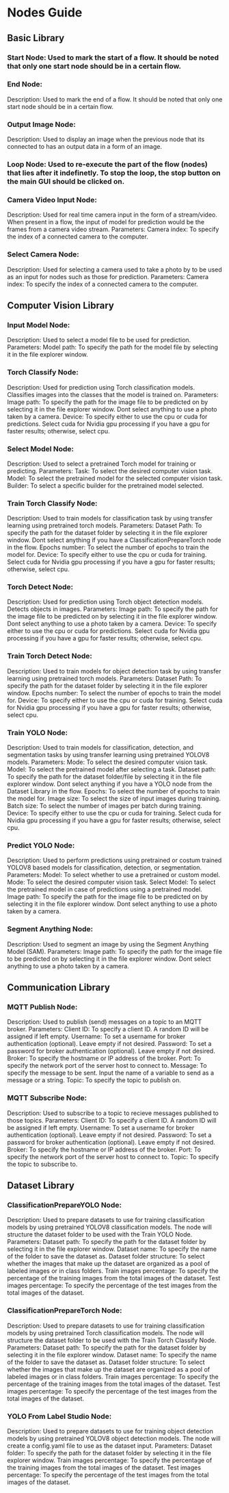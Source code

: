 # Nodes Guide
## Basic Library
### Start Node: Used to mark the start of a flow. It should be noted that only one start node should be in a certain flow.

### End Node: 
Description:
Used to mark the end of a flow. It should be noted that only one start node should be in a certain flow.

### Output Image Node: 
Description:
Used to display an image when the previous node that its connected to has an output data in a form of an image.

### Loop Node: Used to re-execute the part of the flow (nodes) that lies after it indefinetly. To stop the loop, the stop button on the main GUI should be clicked on.

### Camera Video Input Node: 
Description:
Used for real time camera input in the form of a stream/video. When present in a flow, the input of model for prediction would be the frames from a camera video stream.
Parameters:
Camera index: To specify the index of a connected camera to the computer.

### Select Camera Node:
Description:
Used for selecting a camera used to take a photo by to be used as an input for nodes such as those for prediction.
Parameters:
Camera index: To specify the index of a connected camera to the computer.




## Computer Vision Library
### Input Model Node: 
Description:
Used to select a model file to be used for prediction.
Parameters:
Model path: To specify the path for the model file by selecting it in the file explorer window.

### Torch Classify Node:
Description:
Used for prediction using Torch classification models. Classifies images into the classes that the model is trained on.
Parameters:
Image path: To specify the path for the image file to be predicted on by selecting it in the file explorer window. Dont select anything to use a photo taken by a camera.
Device: To specify either to use the cpu or cuda for predictions. Select cuda for Nvidia gpu processing if you have a gpu for faster results; otherwise, select cpu.

### Select Model Node:
Description:
Used to select a pretrained Torch model for training or predicting.
Parameters:
Task: To select the desired computer vision task.
Model: To select the pretrained model for the selected computer vision task.
Builder: To select a specific builder for the pretrained model selected.

### Train Torch Classify Node:
Description:
Used to train models for classification task by using transfer learning using pretrained torch models.
Parameters:
Dataset Path: To specify the path for the dataset folder by selecting it in the file explorer window. Dont select anything if you have a ClassificationPrepareTorch node in the flow.
Epochs number: To select the number of epochs to train the model for.
Device: To specify either to use the cpu or cuda for training. Select cuda for Nvidia gpu processing if you have a gpu for faster results; otherwise, select cpu.

### Torch Detect Node:
Description:
Used for prediction using Torch object detection models. Detects objects in images.
Parameters:
Image path: To specify the path for the image file to be predicted on by selecting it in the file explorer window. Dont select anything to use a photo taken by a camera.
Device: To specify either to use the cpu or cuda for predictions. Select cuda for Nvidia gpu processing if you have a gpu for faster results; otherwise, select cpu.

### Train Torch Detect Node:
Description:
Used to train models for object detection task by using transfer learning using pretrained torch models.
Parameters:
Dataset Path: To specify the path for the dataset folder by selecting it in the file explorer window.
Epochs number: To select the number of epochs to train the model for.
Device: To specify either to use the cpu or cuda for training. Select cuda for Nvidia gpu processing if you have a gpu for faster results; otherwise, select cpu.

### Train YOLO Node:
Description:
Used to train models for classification, detection, and segmentation tasks by using transfer learning using pretrained YOLOV8 models.
Parameters:
Mode: To select the desired computer vision task.
Model: To select the pretrained model after selecting a task.
Dataset path: To specify the path for the dataset folder/file by selecting it in the file explorer window. Dont select anything if you have a YOLO node from the Dataset Library in the flow.
Epochs: To select the number of epochs to train the model for.
Image size: To select the size of input images during training.
Batch size: To select the number of images per batch during training.
Device: To specify either to use the cpu or cuda for training. Select cuda for Nvidia gpu processing if you have a gpu for faster results; otherwise, select cpu.

### Predict YOLO Node:
Description: 
Used to perform predictions using pretrained or costum trained YOLOV8 based models for classification, detection, or segmentation.
Parameters:
Model: To select whether to use a pretrained or custom model.
Mode: To select the desired computer vision task.
Select Model: To select the pretrained model in case of predictions using a pretrained model.  
Image path: To specify the path for the image file to be predicted on by selecting it in the file explorer window. Dont select anything to use a photo taken by a camera.

### Segment Anything Node:
Description:
Used to segment an image by using the Segment Anything Model (SAM).
Parameters:
Image path: To specify the path for the image file to be predicted on by selecting it in the file explorer window. Dont select anything to use a photo taken by a camera.




## Communication Library
### MQTT Publish Node:
Description: 
Used to publish (send) messages on a topic to an MQTT broker.
Parameters:
Client ID: To specify a client ID. A random ID will be assigned if left empty.
Username: To set a username for broker authentication (optional). Leave empty if not desired.
Password: To set a password for broker authentication (optional). Leave empty if not desired.
Broker: To specify the hostname or IP address of the broker.
Port: To specify the network port of the server host to connect to.
Message: To specify the message to be sent. Input the name of a variable to send as a message or a string.
Topic: To specify the topic to publish on.

### MQTT  Subscribe Node:
Description:
Used to subscribe to a topic to recieve messages published to those topics.
Parameters:
Client ID: To specify a client ID. A random ID will be assigned if left empty.
Username: To set a username for broker authentication (optional). Leave empty if not desired.
Password: To set a password for broker authentication (optional). Leave empty if not desired.
Broker: To specify the hostname or IP address of the broker.
Port: To specify the network port of the server host to connect to.
Topic: To specify the topic to subscribe to.




## Dataset Library
### ClassificationPrepareYOLO Node:
Description:
Used to prepare datasets to use for training classification models by using pretrained YOLOV8 classification models. The node will structure the dataset folder to be used with the Train YOLO Node.
Parameters:
Dataset path: To specify the path for the dataset folder by selecting it in the file explorer window.
Dataset name: To specify the name of the folder to save the dataset as.
Dataset folder structure: To select whether the images that make up the dataset are organized as a pool of labeled images or in class folders.
Train images percentage: To specify the percentage of the training images from the total images of the dataset.
Test images percentage: To specify the percentage of the test images from the total images of the dataset.

### ClassificationPrepareTorch Node:
Description:
Used to prepare datasets to use for training classification models by using pretrained Torch classification models. The node will structure the dataset folder to be used with the Train Torch Classify Node.
Parameters:
Dataset path: To specify the path for the dataset folder by selecting it in the file explorer window.
Dataset name: To specify the name of the folder to save the dataset as.
Dataset folder structure: To select whether the images that make up the dataset are organized as a pool of labeled images or in class folders.
Train images percentage: To specify the percentage of the training images from the total images of the dataset.
Test images percentage: To specify the percentage of the test images from the total images of the dataset.

### YOLO From Label Studio Node:
Description:
Used to prepare datasets to use for training object detection models by using pretrained YOLOV8 object detection models. The node will create a config.yaml file to use as the dataset input.
Parameters:
Dataset folder: To specify the path for the dataset folder by selecting it in the file explorer window.
Train images percentage: To specify the percentage of the training images from the total images of the dataset.
Test images percentage: To specify the percentage of the test images from the total images of the dataset.


 




